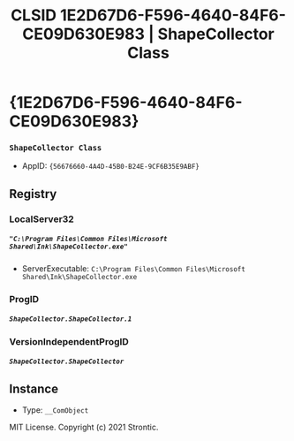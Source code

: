 ﻿---
title: "CLSID 1E2D67D6-F596-4640-84F6-CE09D630E983 | ShapeCollector Class"
excerpt: What is COM-Object CLSID 1E2D67D6-F596-4640-84F6-CE09D630E983?
---

# {1E2D67D6-F596-4640-84F6-CE09D630E983}

### `ShapeCollector Class`
* AppID: `{56676660-4A4D-45B0-B24E-9CF6B35E9ABF}`

## Registry


### LocalServer32

##### `"C:\Program Files\Common Files\Microsoft Shared\Ink\ShapeCollector.exe"`
* ServerExecutable: `C:\Program Files\Common Files\Microsoft Shared\Ink\ShapeCollector.exe`

### ProgID

##### `ShapeCollector.ShapeCollector.1`

### VersionIndependentProgID

##### `ShapeCollector.ShapeCollector`

## Instance

* Type: `__ComObject`

MIT License. Copyright (c) 2021 Strontic.


